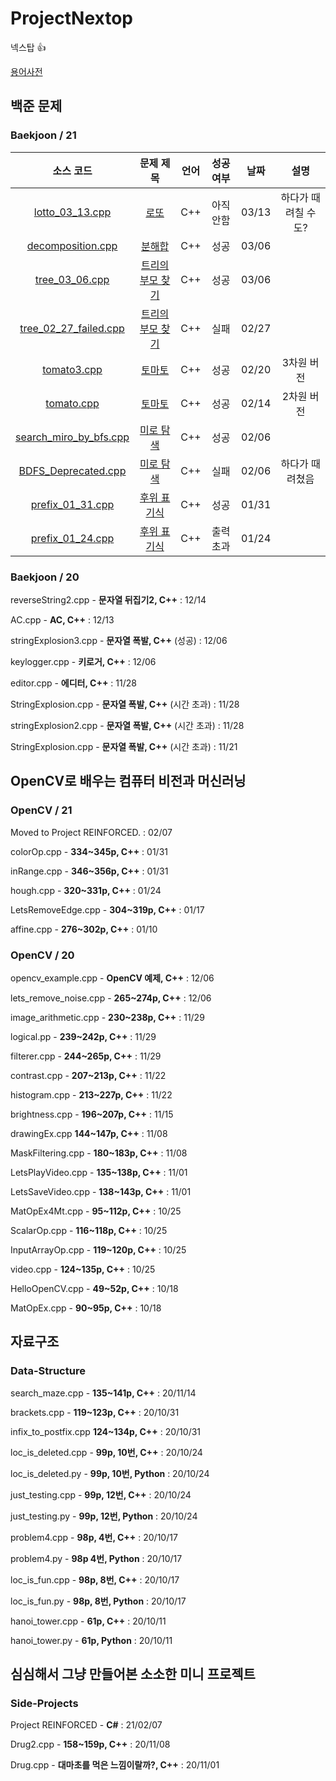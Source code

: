 # ProjectNextop
넥스탑 👍

[용어사전](https://github.com/Luigi38/ProjectNextop/blob/main/%EC%9A%A9%EC%96%B4%EC%82%AC%EC%A0%84.md)

## 백준 문제
### Baekjoon / 21
|소스 코드|문제 제목|언어|성공 여부|날짜|설명|
|:---:|:---:|:---:|:---:|:---:|:---:|
[lotto_03_13.cpp](https://github.com/Luigi38/ProjectNextop/blob/main/Baekjoon/21/lotto_03_13.cpp)|[로또](https://www.acmicpc.net/problem/6603)|C++|아직 안함|03/13|하다가 때려칠 수도?|
|[decomposition.cpp](https://github.com/Luigi38/ProjectNextop/blob/main/Baekjoon/21/decomposition.cpp)|[분해합](https://www.acmicpc.net/problem/2231)|C++|성공|03/06|
|[tree_03_06.cpp](https://github.com/Luigi38/ProjectNextop/blob/main/Baekjoon/21/tree_03_06.cpp)|[트리의 부모 찾기](https://www.acmicpc.net/problem/11725)|C++|성공|03/06|
|[tree_02_27_failed.cpp](https://github.com/Luigi38/ProjectNextop/blob/main/Baekjoon/21/tree_02_27_failed.cpp)|[트리의 부모 찾기](https://www.acmicpc.net/problem/11725)|C++|실패|02/27|
|[tomato3.cpp](https://github.com/Luigi38/ProjectNextop/blob/main/Baekjoon/21/tomato3.cpp)|[토마토](https://www.acmicpc.net/problem/7569)|C++|성공|02/20|3차원 버전|
|[tomato.cpp](https://github.com/Luigi38/ProjectNextop/blob/main/Baekjoon/21/tomato.cpp)|[토마토](https://www.acmicpc.net/problem/7576)|C++|성공|02/14|2차원 버전|
|[search_miro_by_bfs.cpp](https://github.com/Luigi38/ProjectNextop/blob/main/Baekjoon/21/search_miro_by_bfs.cpp)|[미로 탐색](https://www.acmicpc.net/problem/2178)|C++|성공|02/06|
|[BDFS_Deprecated.cpp](https://github.com/Luigi38/ProjectNextop/blob/main/Baekjoon/21/BDFS_Deprecated.cpp)|[미로 탐색](https://www.acmicpc.net/problem/2178)|C++|실패|02/06|하다가 때려쳤음|
|[prefix_01_31.cpp](https://github.com/Luigi38/ProjectNextop/blob/main/Baekjoon/21/prefix_01_31.cpp)|[후위 표기식](https://www.acmicpc.net/problem/1918)|C++|성공|01/31|
|[prefix_01_24.cpp](https://github.com/Luigi38/ProjectNextop/blob/main/Baekjoon/21/prefix_01_24.cpp)|[후위 표기식](https://www.acmicpc.net/problem/1918)|C++|출력 초과|01/24|

### Baekjoon / 20
reverseString2.cpp - **문자열 뒤집기2, C++** : 12/14

AC.cpp - **AC, C++** : 12/13

stringExplosion3.cpp - **문자열 폭발, C++** (성공) : 12/06

keylogger.cpp - **키로거, C++** : 12/06

editor.cpp - **에디터, C++** : 11/28

StringExplosion.cpp - **문자열 폭발, C++** (시간 초과) : 11/28

stringExplosion2.cpp - **문자열 폭발, C++** (시간 초과) : 11/28

StringExplosion.cpp - **문자열 폭발, C++** (시간 초과) : 11/21

## OpenCV로 배우는 컴퓨터 비전과 머신러닝
### OpenCV / 21
Moved to Project REINFORCED. : 02/07

colorOp.cpp - **334~345p, C++** : 01/31

inRange.cpp - **346~356p, C++** : 01/31

hough.cpp - **320~331p, C++** : 01/24

LetsRemoveEdge.cpp - **304~319p, C++** : 01/17

affine.cpp - **276~302p, C++** : 01/10

### OpenCV / 20
opencv_example.cpp - **OpenCV 예제, C++** : 12/06

lets_remove_noise.cpp - **265~274p, C++** : 12/06

image_arithmetic.cpp - **230~238p, C++** : 11/29

logical.pp - **239~242p, C++** : 11/29

filterer.cpp - **244~265p, C++** : 11/29

contrast.cpp - **207~213p, C++** : 11/22

histogram.cpp - **213~227p, C++** : 11/22

brightness.cpp - **196~207p, C++** : 11/15

drawingEx.cpp **144~147p, C++** : 11/08

MaskFiltering.cpp - **180~183p, C++** : 11/08

LetsPlayVideo.cpp - **135~138p, C++** : 11/01

LetsSaveVideo.cpp - **138~143p, C++** : 11/01

MatOpEx4Mt.cpp - **95~112p, C++** : 10/25

ScalarOp.cpp - **116~118p, C++** : 10/25

InputArrayOp.cpp - **119~120p, C++** : 10/25

video.cpp - **124~135p, C++** : 10/25

HelloOpenCV.cpp - **49~52p, C++** : 10/18

MatOpEx.cpp - **90~95p, C++** : 10/18

## 자료구조
### Data-Structure
search_maze.cpp - **135~141p, C++** : 20/11/14

brackets.cpp - **119~123p, C++** : 20/10/31

infix_to_postfix.cpp **124~134p, C++** : 20/10/31

loc_is_deleted.cpp - **99p, 10번, C++** : 20/10/24

loc_is_deleted.py - **99p, 10번, Python** : 20/10/24

just_testing.cpp - **99p, 12번, C++** : 20/10/24

just_testing.py - **99p, 12번, Python** : 20/10/24

problem4.cpp - **98p, 4번, C++** : 20/10/17

problem4.py - **98p 4번, Python** : 20/10/17

loc_is_fun.cpp - **98p, 8번, C++** : 20/10/17

loc_is_fun.py - **98p, 8번, Python** : 20/10/17

hanoi_tower.cpp - **61p, C++** : 20/10/11

hanoi_tower.py - **61p, Python** : 20/10/11

## 심심해서 그냥 만들어본 소소한 미니 프로젝트
### Side-Projects
Project REINFORCED - **C#** : 21/02/07

Drug2.cpp - **158~159p, C++** : 20/11/08

Drug.cpp - **대마초를 먹은 느낌이랄까?, C++** : 20/11/01
